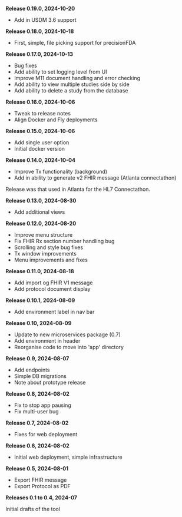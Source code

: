 **Release 0.19.0, 2024-10-20**

- Add in USDM 3.6 support

**Release 0.18.0, 2024-10-18**

- First, simple, file picking support for precisionFDA

**Release 0.17.0, 2024-10-13**

- Bug fixes
- Add ability to set logging level from UI
- Improve M11 document handling and error checking
- Add ability to view multiple studies side by side
- Add ability to delete a study from the database

**Release 0.16.0, 2024-10-06**

- Tweak to release notes
- Align Docker and Fly deployments

**Release 0.15.0, 2024-10-06**

- Add single user option
- Initial docker version

**Release 0.14.0, 2024-10-04**

- Improve Tx functionality (background)
- Add in ability to generate v2 FHIR message (Atlanta connectathon)

Release was that used in Atlanta for the HL7 Connectathon. 

**Release 0.13.0, 2024-08-30**

- Add additional views

**Release 0.12.0, 2024-08-20**

- Improve menu structure
- Fix FHIR Rx section number handling bug
- Scrolling and style bug fixes
- Tx window improvements
- Menu improvements and fixes

**Release 0.11.0, 2024-08-18**

- Add import og FHIR V1 message
- Add protocol document display

**Release 0.10.1, 2024-08-09**

- Add environment label in nav bar 

**Release 0.10, 2024-08-09**

- Update to new microservices package (0.7)
- Add environment in header
- Reorganise code to move into 'app' directory

**Release 0.9, 2024-08-07**

- Add endpoints
- Simple DB migrations
- Note about prototype release

**Release 0.8, 2024-08-02**

- Fix to stop app pausing
- Fix multi-user bug

**Release 0.7, 2024-08-02**

- Fixes for web deployment

**Release 0.6, 2024-08-02**

- Initial web deployment, simple infrastructure

**Release 0.5, 2024-08-01**

- Export FHIR message
- Export Protocol as PDF

**Releases 0.1 to 0.4, 2024-07**

Initial drafts of the tool

